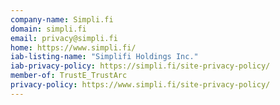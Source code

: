 ```yaml
---
company-name: Simpli.fi
domain: simpli.fi
email: privacy@simpli.fi
home: https://www.simpli.fi/
iab-listing-name: "Simplifi Holdings Inc."
iab-privacy-policy: https://simpli.fi/site-privacy-policy/
member-of: TrustE_TrustArc
privacy-policy: https://www.simpli.fi/site-privacy-policy/
---
```





